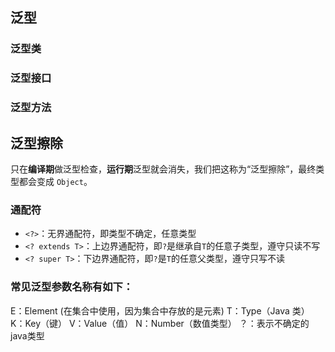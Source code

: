 ## 泛型



### 泛型类

### 泛型接口

### 泛型方法





## 泛型擦除

只在**编译期**做泛型检查，**运行期**泛型就会消失，我们把这称为“泛型擦除”，最终类型都会变成 `Object`。





### 通配符

- `<?>`：无界通配符，即类型不确定，任意类型
- `<? extends T>`：上边界通配符，即`?`是继承自`T`的任意子类型，遵守只读不写
- `<? super T>`：下边界通配符，即`?`是`T`的任意父类型，遵守只写不读





### **常见泛型参数名称有如下：**

E：Element (在集合中使用，因为集合中存放的是元素)
T：Type（Java 类）
K：Key（键）
V：Value（值）
N：Number（数值类型）
？：表示不确定的java类型
